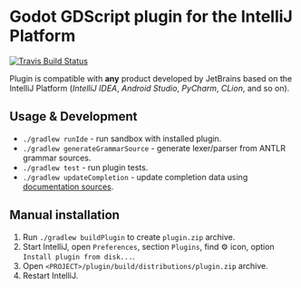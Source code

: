 # Godot GDScript plugin for the IntelliJ Platform

[![Travis Build Status][travis-build-status-svg]][travis-build-status]

Plugin is compatible with **any** product developed by JetBrains based on the IntelliJ Platform (*IntelliJ IDEA*, *Android Studio*, *PyCharm*, *CLion*, and so on).

## Usage & Development

* `./gradlew runIde` - run sandbox with installed plugin.
* `./gradlew generateGrammarSource` - generate lexer/parser from ANTLR grammar sources.
* `./gradlew test` - run plugin tests.
* `./gradlew updateCompletion` - update completion data using [documentation sources](https://github.com/godotengine/godot/tree/master/doc/classes).

## Manual installation

1. Run `./gradlew buildPlugin` to create `plugin.zip` archive.
2. Start IntelliJ, open `Preferences`, section `Plugins`, find :gear: icon, option `Install plugin from disk...`.
4. Open `<PROJECT>/plugin/build/distributions/plugin.zip` archive.
3. Restart IntelliJ.

[travis-build-status]: https://travis-ci.org/exigow/intellij-gdscript?branch=master
[travis-build-status-svg]: https://travis-ci.org/exigow/intellij-gdscript.svg?branch=master